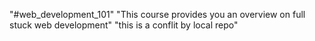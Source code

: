 "#web_development_101"
"This course provides you an overview on full stuck web development"
"this is a conflit by local repo"
